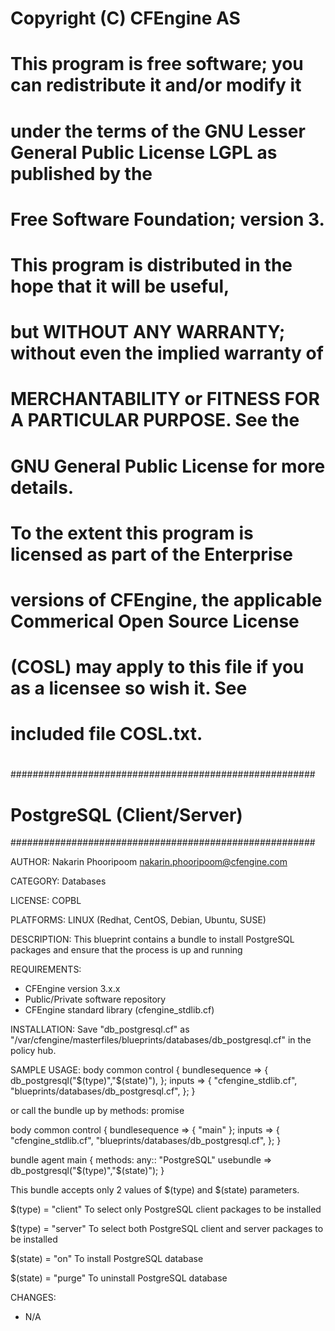 #
#  Copyright (C) CFEngine AS
# 
#  This program is free software; you can redistribute it and/or modify it
#  under the terms of the GNU Lesser General Public License LGPL as published by the
#  Free Software Foundation; version 3.
#   
#  This program is distributed in the hope that it will be useful,
#  but WITHOUT ANY WARRANTY; without even the implied warranty of
#  MERCHANTABILITY or FITNESS FOR A PARTICULAR PURPOSE.  See the
#  GNU General Public License for more details.
#
#  To the extent this program is licensed as part of the Enterprise
#  versions of CFEngine, the applicable Commerical Open Source License
#  (COSL) may apply to this file if you as a licensee so wish it. See
#  included file COSL.txt.
#
#######################################################
# PostgreSQL (Client/Server)
#######################################################

AUTHOR:
 Nakarin Phooripoom <nakarin.phooripoom@cfengine.com>

CATEGORY:
 Databases

LICENSE:
 COPBL

PLATFORMS:
 LINUX (Redhat, CentOS, Debian, Ubuntu, SUSE)

DESCRIPTION:
 This blueprint contains a bundle to install PostgreSQL packages and ensure that the process is up and running

REQUIREMENTS:
 * CFEngine version 3.x.x
 * Public/Private software repository
 * CFEngine standard library (cfengine_stdlib.cf)

INSTALLATION:
 Save "db_postgresql.cf" as "/var/cfengine/masterfiles/blueprints/databases/db_postgresql.cf" in the policy hub.

SAMPLE USAGE:
 body common control
 {
  bundlesequence => {
                     db_postgresql("$(type)","$(state)"),
                    };
          inputs => {
                     "cfengine_stdlib.cf",
                     "blueprints/databases/db_postgresql.cf", 
                    };
 }

 or call the bundle up by methods: promise

 body common control
 {
  bundlesequence => { "main" };
          inputs => {
                     "cfengine_stdlib.cf",
                     "blueprints/databases/db_postgresql.cf", 
                    };
 }

 bundle agent main
 {
  methods:
   any::
    "PostgreSQL" usebundle => db_postgresql("$(type)","$(state)");
 }

 This bundle accepts only 2 values of $(type) and $(state) parameters.

 $(type) = "client"
  To select only PostgreSQL client packages to be installed

 $(type) = "server"
  To select both PostgreSQL client and server packages to be installed

 $(state) = "on"
  To install PostgreSQL database

 $(state) = "purge"
  To uninstall PostgreSQL database

CHANGES:
 * N/A
